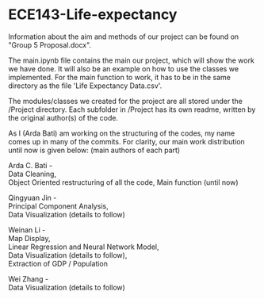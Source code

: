# ECE143-Life-expectancy

Information about the aim and methods of our project can be found on "Group 5 Proposal.docx".

The main.ipynb file contains the main our project, which will show the work we have done. It will also be an example on how to use the classes we implemented. For the main function to work, it has to be in the same directory as the file 'Life Expectancy Data.csv'.

The modules/classes we created for the project are all stored under the /Project directory. Each subfolder in /Project has its own readme, written by the original author(s) of the code.

As I (Arda Bati) am working on the structuring of the codes, my name comes up in many of the commits. For clarity, our main work distribution until now is given below: (main authors of each part)

Arda C. Bati  -  
  Data Cleaning,  
  Object Oriented restructuring of all the code, 
  Main function (until now)
  
Qingyuan Jin  -  
  Principal Component Analysis,  
  Data Visualization (details to follow)

Weinan Li  -  
  Map Display,  
  Linear Regression and Neural Network Model,  
  Data Visualization (details to follow),  
  Extraction of GDP / Population
  
Wei Zhang  -  
  Data Visualization (details to follow)
